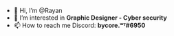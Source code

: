 - 👋 Hi, I’m @Rayan 
- 👀 I’m interested in **Graphic Designer - Cyber security**
- 📫 How to reach me Discord: **bycore.ʷᵀ#6950**

<!---
hidden0xr/hidden0xr is a ✨ special ✨ repository because its `README.md` (this file) appears on your GitHub profile.
You can click the Preview link to take a look at your changes.
--->
